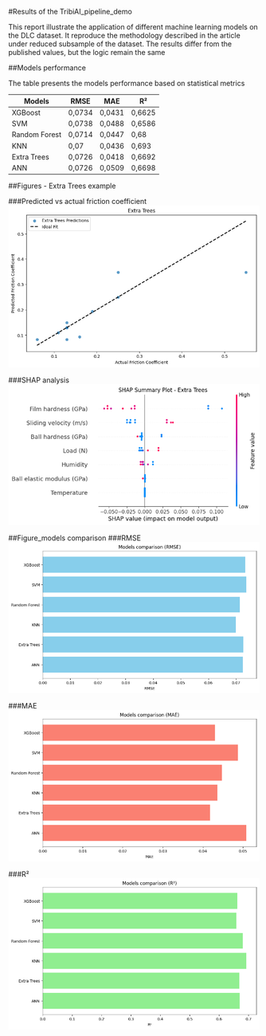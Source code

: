 #Results of the TribiAI_pipeline_demo

This report illustrate the application of different machine learning models on the DLC dataset.
It reproduce the methodology described in the article under reduced subsample of the dataset.
The results differ from the published values, but the logic remain the same

##Models performance

The table presents the models performance based on statistical metrics

| Models          | RMSE    | MAE    | R²    |
|-----------------|---------|--------|-------|
| XGBoost         | 0,0734  | 0,0431 | 0,6625|
| SVM             | 0,0738  | 0,0488 | 0,6586|
| Random Forest   | 0,0714  | 0,0447 | 0,68  |
| KNN             | 0,07    | 0,0436 | 0,693 |
| Extra Trees     | 0,0726  | 0,0418 | 0,6692|
| ANN             | 0,0726  | 0,0509 | 0,6698|

##Figures - Extra Trees example

###Predicted vs actual friction coefficient
![ET Pred vs Actual](Results/Figures/Predicted_vs_Actual_Friction%20coefficient/Predicted_vs_actual_CoF_ExtraTrees.png)

###SHAP analysis
![ET SHAP](Results/Figures/SHAP%20analysis/SHAP_ExtraTrees.png)

##Figure_models comparison
###RMSE
![RMSE-Models comparison](Results/Figures/Models%20comparison/Models_comparison_RMSE.png)

###MAE
![MAE-Models comparison](Results/Figures/Models%20comparison/Models_comparison_MAE.png)

###R²
![R²-Models comparison](Results/Figures/Models%20comparison/Models_comparison_R_.png)


